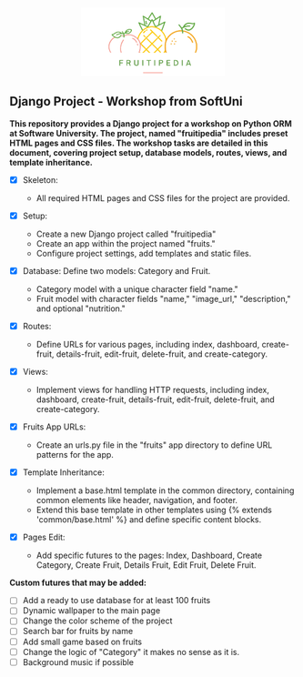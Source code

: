 <p align="center">
<img width="50%"  alt="Project Logo" src="https://raw.githubusercontent.com/Devihem/Fruitipedia_Django_Project/master/assets/images/logo.png" />
</p>
  
## Django Project - Workshop from SoftUni

**This repository provides a Django project for a workshop on Python ORM at Software University. The project, named "fruitipedia" includes preset HTML pages and CSS files. The workshop tasks are detailed in this document, covering project setup, database models, routes, views, and template inheritance.**

- [x] Skeleton: 
  - All required HTML pages and CSS files for the project are provided.
- [x] Setup:
  -  Create a new Django project called "fruitipedia"
  -  Create an app within the project named "fruits."
  -  Configure project settings, add templates and static files.

- [x] Database: Define two models: Category and Fruit.
  -  Category model with a unique character field "name."
  -  Fruit model with character fields "name," "image_url," "description," and optional "nutrition."
- [x] Routes:
  - Define URLs for various pages, including index, dashboard, create-fruit, details-fruit, edit-fruit, delete-fruit, and create-category.
- [x] Views:
  - Implement views for handling HTTP requests, including index, dashboard, create-fruit, details-fruit, edit-fruit, delete-fruit, and create-category.
- [x] Fruits App URLs:
  - Create an urls.py file in the "fruits" app directory to define URL patterns for the app.
- [x] Template Inheritance:
  - Implement a base.html template in the common directory, containing common elements like header, navigation, and footer.
  -  Extend this base template in other templates using {% extends 'common/base.html' %} and define specific content blocks.
- [x] Pages Edit:
  - Add specific futures to the pages: Index, Dashboard, Create Category, Create Fruit, Details Fruit, Edit Fruit, Delete Fruit.


**Custom futures that may be added:**

- [ ] Add a ready to use database for at least 100 fruits
- [ ] Dynamic wallpaper to the main page
- [ ] Change the color scheme of the project
- [ ] Search bar for fruits by name
- [ ] Add small game based on fruits
- [ ] Change the logic of "Category" it makes no sense as it is.
- [ ] Background music if possible
